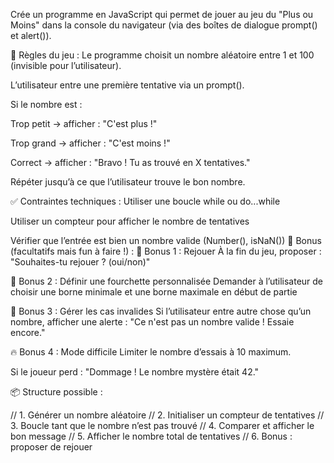Crée un programme en JavaScript qui permet de jouer au jeu du "Plus ou Moins" dans la console du navigateur (via des boîtes de dialogue prompt() et alert()).

🎯 Règles du jeu :
Le programme choisit un nombre aléatoire entre 1 et 100 (invisible pour l’utilisateur).

L’utilisateur entre une première tentative via un prompt().

Si le nombre est :

Trop petit → afficher : "C'est plus !"

Trop grand → afficher : "C'est moins !"

Correct → afficher : "Bravo ! Tu as trouvé en X tentatives."

Répéter jusqu’à ce que l’utilisateur trouve le bon nombre.

✅ Contraintes techniques :
Utiliser une boucle while ou do...while

Utiliser un compteur pour afficher le nombre de tentatives

Vérifier que l’entrée est bien un nombre valide (Number(), isNaN())
🌟 Bonus (facultatifs mais fun à faire !) :
🔁 Bonus 1 : Rejouer
À la fin du jeu, proposer : "Souhaites-tu rejouer ? (oui/non)"

🎯 Bonus 2 : Définir une fourchette personnalisée
Demander à l’utilisateur de choisir une borne minimale et une borne maximale en début de partie

🚫 Bonus 3 : Gérer les cas invalides
Si l’utilisateur entre autre chose qu’un nombre, afficher une alerte : "Ce n'est pas un nombre valide ! Essaie encore."

🔥 Bonus 4 : Mode difficile
Limiter le nombre d’essais à 10 maximum.

Si le joueur perd : "Dommage ! Le nombre mystère était 42."

📦 Structure possible :

// 1. Générer un nombre aléatoire
// 2. Initialiser un compteur de tentatives
// 3. Boucle tant que le nombre n’est pas trouvé
// 4. Comparer et afficher le bon message
// 5. Afficher le nombre total de tentatives
// 6. Bonus : proposer de rejouer